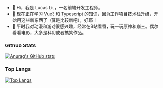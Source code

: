 <!--
**liuhq8796/liuhq8796** is a ✨ _special_ ✨ repository because its `README.md` (this file) appears on your GitHub profile.

Here are some ideas to get you started:

- 🔭 I’m currently working on ...
- 🌱 I’m currently learning ...
- 👯 I’m looking to collaborate on ...
- 🤔 I’m looking for help with ...
- 💬 Ask me about ...
- 📫 How to reach me: ...
- 😄 Pronouns: ...
- ⚡ Fun fact: ...
-->

- 👋 Hi，我是 Lucas Liu，一名前端开发工程师。
- 🌱 现在正在学习 Vue3 和 Typescript 的知识，因为工作项目技术栈升级，开始用这些新东西了（算是比较新吧），好耶！
- 👀 平时我对动漫和游戏很感兴趣，经常在B站看番，玩一玩原神和崩三。偶尔看看电影，大多是科幻或者搞笑作品。

### Github Stats

[![Anurag's GitHub stats](https://github-readme-stats.vercel.app/api?username=liuhq8796)](https://github.com/anuraghazra/github-readme-stats)

### Top Langs

[![Top Langs](https://github-readme-stats.vercel.app/api/top-langs/?username=liuhq8796)](https://github.com/anuraghazra/github-readme-stats)
